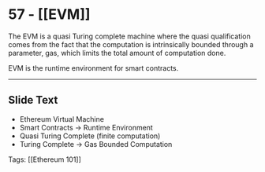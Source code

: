 # 57 - [[EVM]]

The EVM is a quasi Turing complete machine where the quasi qualification comes from the fact that the computation is intrinsically bounded through a parameter, gas, which limits the total amount of computation done. 

EVM is the runtime environment for smart contracts.

---
## Slide Text
- Ethereum Virtual Machine
- Smart Contracts -> Runtime Environment
- Quasi Turing Complete (finite computation)
- Turing Complete -> Gas Bounded Computation
 
Tags: [[Ethereum 101]]
